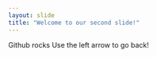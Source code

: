 ```yaml
---
layout: slide
title: "Welcome to our second slide!"
---
```

Github rocks
Use the left arrow to go back!
